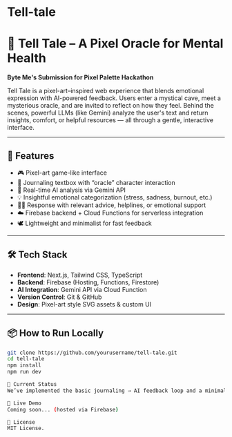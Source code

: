 # Tell-tale
# 🧠 Tell Tale – A Pixel Oracle for Mental Health

**Byte Me's Submission for Pixel Palette Hackathon**

Tell Tale is a pixel-art–inspired web experience that blends emotional expression with AI-powered feedback. Users enter a mystical cave, meet a mysterious oracle, and are invited to reflect on how they feel. Behind the scenes, powerful LLMs (like Gemini) analyze the user's text and return insights, comfort, or helpful resources — all through a gentle, interactive interface.

---

## 🌟 Features

- 🎮 Pixel-art game-like interface
- 💬 Journaling textbox with “oracle” character interaction
- 🤖 Real-time AI analysis via Gemini API
- 💡 Insightful emotional categorization (stress, sadness, burnout, etc.)
- 🧘‍♀️ Response with relevant advice, helplines, or emotional support
- ☁️ Firebase backend + Cloud Functions for serverless integration
- 🕊 Lightweight and minimalist for fast feedback

---

## 🛠 Tech Stack

- **Frontend**: Next.js, Tailwind CSS, TypeScript
- **Backend**: Firebase (Hosting, Functions, Firestore)
- **AI Integration**: Gemini API via Cloud Function
- **Version Control**: Git & GitHub
- **Design**: Pixel-art style SVG assets & custom UI

---

## 📦 How to Run Locally

```bash
git clone https://github.com/yourusername/tell-tale.git
cd tell-tale
npm install
npm run dev

🚧 Current Status
We’ve implemented the basic journaling → AI feedback loop and a minimal functional interface. The UI is being reworked into a more immersive pixel-art experience.

🔮 Live Demo
Coming soon... (hosted via Firebase)

📜 License
MIT License.
